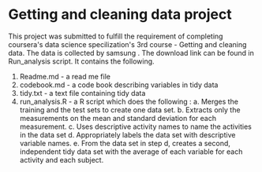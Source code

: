 # Getting and cleaning data project

This project was submitted to fulfill the requirement of completing coursera's data science specilization's 3rd course - Getting and cleaning data. The data is collected by samsung . The download link can be found in Run_analysis script. It contains the following.

1. Readme.md       - a read me file
2. codebook.md     - a code book describing variables in tidy data
3. tidy.txt        - a text file containing tidy data
4. run_analysis.R  - a R script which does the following :
                       a.  Merges the training and the test sets to create one data set.
                       b.  Extracts only the measurements on the mean and standard deviation 
                           for each measurement. 
                       c.  Uses descriptive activity names to name the activities in the data 
                           set
                       d.  Appropriately labels the data set with descriptive variable names. 
                       e.  From the data set in step d, creates a second, independent tidy 
                           data set with the average of each variable for each activity and 
                           each subject.
                           
                           
                        